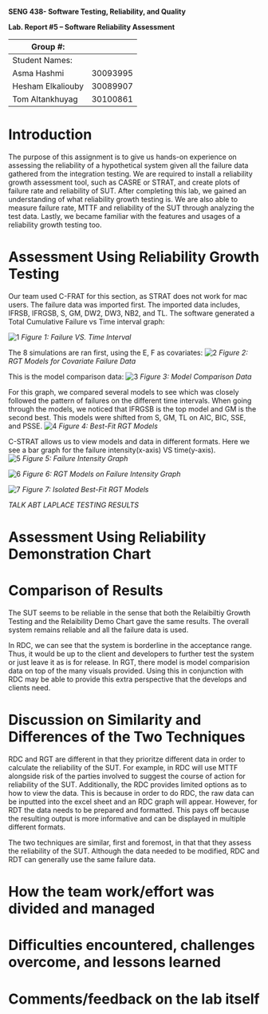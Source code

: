 **SENG 438- Software Testing, Reliability, and Quality**

**Lab. Report \#5 – Software Reliability Assessment**

| Group \#:       |   |
|-----------------|---|
| Student Names:  |   |
| Asma Hashmi     |30093995|
| Hesham Elkaliouby|  30089907   |
| Tom Altankhuyag  |  30100861   |

# Introduction
The purpose of this assignment is to give us hands-on experience on assessing the reliability of a hypothetical system given all the failure data gathered from the integration testing. We are required to install a reliability growth assessment tool, such as CASRE or STRAT, and create plots of failure rate and reliability of SUT. 
After completing this lab, we gained an understanding of what reliability growth testing is. We are also able to measure failure rate, MTTF and reliability of the SUT through analyzing the test data. Lastly, we became familiar with the features and usages of a reliability growth testing too.

# Assessment Using Reliability Growth Testing 
Our team used C-FRAT for this section, as STRAT does not work for mac users. The failure data was imported first. The imported data includes, IFRSB, IFRGSB, S, GM, DW2, DW3, NB2, and TL. The software generated a Total Cumulative Failure vs Time interval graph:

![1](/media/1.jpg)
*Figure 1: Failure VS. Time Interval*

The 8 simulations are ran first, using the E, F as covariates:
![2](/media/2.jpg)
*Figure 2: RGT Models for Covariate Failure Data*

This is the model comparison data:
![3](/media/3.jpg)
*Figure 3: Model Comparison Data*

For this graph, we compared several models to see which was closely followed the pattern of failures on the different time intervals. When going through the models, we noticed that IFRGSB is the top model and GM is the second best. This models were shifted from S, GM, TL on AIC, BIC, SSE, and PSSE. 
![4](/media/4.jpg)
*Figure 4: Best-Fit RGT Models*

C-STRAT allows us to view models and data in different formats. Here we see a bar graph for the failure intensity(x-axis) VS time(y-axis).  
![5](/media/5.jpg)
*Figure 5: Failure Intensity Graph*

![6](/media/6.jpg)
*Figure 6: RGT Models on Failure Intensity Graph*

![7](/media/7.jpg)
*Figure 7: Isolated Best-Fit RGT Models*



*TALK ABT LAPLACE TESTING RESULTS*
# Assessment Using Reliability Demonstration Chart 


# Comparison of Results
The SUT seems to be reliable in the sense that both the Relaibiltiy Growth Testing and the Relaibility Demo Chart gave the same results. The overall system remains reliable and all the failure data is used.

In RDC, we can see that the system is borderline in the acceptance range. Thus, it would be up to the client and developers to further test the system or just leave it as is for release. In RGT, there model is model comparision data on top of the many visuals provided. Using this in conjunction with RDC may be able to provide this extra perspective that the develops and clients need.

# Discussion on Similarity and Differences of the Two Techniques

RDC and RGT are different in that they prioritze different data in order to calculate the reliability of the SUT. For example, in RDC will use MTTF alongside risk of the parties involved to suggest the course of action for reliability of the SUT. Additionally, the RDC provides limited options as to how to view the data. This is because in order to do RDC, the raw data can be inputted into the excel sheet and an RDC graph will appear. However, for RDT the data needs to be prepared and formatted. This pays off because the resulting output is more informative and can be displayed in multiple different formats.

The two techniques are similar, first and foremost, in that that they assess the reliability of the SUT. Although the data needed to be modified, RDC and RDT can generally use the same failure data. 

# How the team work/effort was divided and managed


# Difficulties encountered, challenges overcome, and lessons learned

# Comments/feedback on the lab itself
